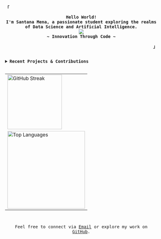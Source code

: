 <!-- Santana Mena's Fresh GitHub Profile -->
<div align="justify">

<!-- Profile Header -->
<p align="left"><strong><samp>「</samp></strong></p>
  <p align="center">
    <samp>
      <b>
        Hello World!
      <br>
        I'm Santana Mena, a passionate student exploring the realms of Data Science and Artificial Intelligence.
      </b>
      <br>
        <image src="https://readme-typing-svg.demolab.com?font=Fira+Code&size=18&color=56D364&center=true&width=450&height=50&lines=Creating+innovative+solutions;+One+line+of+code+at+a+time">
      <br>
      <b>
        ~ Innovation Through Code ~
      </b>
    </samp>
  </p>
<p align="right"><strong><samp>」</samp></strong></p>

<br>

<!-- Project Showcase -->
<details>
<summary><samp><b>Recent Projects & Contributions</b></samp></summary>
  <ul>
    <li><a href="https://github.com/santanamnaa/SmartTraffic">Project 1: AI-Powered Smart Traffic System</a></li>
    <li><a href="https://github.com/santanamnaa/identik">Project 2: Blockchain-based</a></li>
    <li><a href="https://github.com/santanamnaa/simjang">Project 3: Heart Desease Prediction</a></li>
  </ul>
</details>

<br>

<!-- Github Stats & Streaks -->
<div align="center">
  <table>
    <tr>
      <td><a href="https://github.com/santanamnaa"><img height="180px" alt="GitHub Streak" src="https://streak-stats.demolab.com?user=santanamnaa&theme=gruvbox&hide_border=true"/></a></td>
    </tr>
    <tr>
      <td colspan="2"><a href="#--------"><img height="256px" align="center" alt="Top Languages" src="https://github-readme-stats.vercel.app/api/top-langs/?username=santanamnaa&layout=compact&hide_border=true&theme=gruvbox"/></a></td>
    </tr>
  </table>
</div>

<br>

<!-- Contact Info -->
<p align="center">
  <samp>  
    Feel free to connect via <a href="mailto:santanamnaa8@gmail.com">Email</a> or explore my work on <a href="https://github.com/santanamnaa">GitHub</a>.
  </samp>
</p>

</div>
